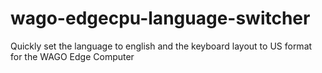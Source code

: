 # wago-edgecpu-language-switcher
Quickly set the language to english and the keyboard layout to US format for the WAGO Edge Computer
